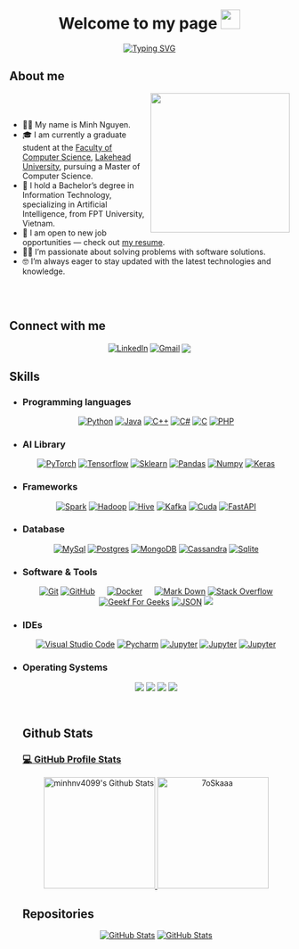 <h1 align="center">Welcome to my page <img src="https://media.giphy.com/media/hvRJCLFzcasrR4ia7z/giphy.gif" width="35"></h1>
<p align="center">
    <a href="https://git.io/typing-svg"><img src="https://readme-typing-svg.demolab.com?font=&size=25&pause=1000&color=F79069&center=true&vCenter=true&random=true&width=450&height=70&lines=Machine+Learning;Computer+Science;Data+Science+;Data+Engineering;Artificial+Intelligence" alt="Typing SVG" /></a>
</p>

<h2 id="-about-me">
<!--     <picture><img src="https://github.com/7oSkaaa/7oSkaaa/blob/main/Images/about_me.gif?raw=true" width="50px"></picture>  -->
    About me</h2>
<p><picture> <img align="right" src="https://github.com/7oSkaaa/7oSkaaa/blob/main/Images/Right_Side.gif?raw=true" width="250px"></picture></p>
<br><br>

<ul>
	<li>👨‍🔬 My name is Minh Nguyen.
<!-- 	<li>🔭 I'm currently a Data Engineer (Intern) at "company".</li> -->
	<li>🎓 I am currently a graduate student at the <a href="https://www.lakeheadu.ca/programs/departments/computer-science">Faculty of Computer Science</a>, <a href="https://www.lakeheadu.ca">Lakehead University</a>, 	pursuing a Master of Computer Science.</li>
	<li>🏫 I hold a Bachelor’s degree in Information Technology, specializing in Artificial Intelligence, from FPT University, Vietnam.</li>
	<li>💼 I am open to new job opportunities — check out <a href="#">my resume</a>.</li>
	<li>🧑‍💻 I’m passionate about solving problems with software solutions.</li>
	<li>🤓 I’m always eager to stay updated with the latest technologies and knowledge.</li>
</ul>

<br><br>

<!-- Connect -->
<h2 id="---connect-with-me">
    <!-- <picture><img src="https://github.com/7oSkaaa/7oSkaaa/blob/main/Images/Connect-with-me.gif?raw=true" width="100px"></picture> -->
	Connect with me
</h2>
<p align="center">
    <a href="https://www.linkedin.com/in/minhnv/"><img align="center" src="https://img.shields.io/badge/linkedin-%230A66C2.svg?style=plastic&amp;logo=linkedin&amp;logoColor=white" alt="LinkedIn"></a>
	<a href="mailto:minhnv14099@gmail.com"><img align="center" src="https://img.shields.io/badge/Gmail-D14836?style=plastic&logo=gmail&logoColor=white" alt="Gmail"></a>
	<a href="https://github.com/minhnv4099"><img align="center" src="https://img.shields.io/badge/github-%23121011.svg?style=plastic&logo=github&logoColor=white"></a>
</p>

<!-- SKills -->
<h2 id="️-my-skills"> Skills</h2>
<ul>
<li><h3 id="----programming-languages">Programming languages</h3>
<p align="center"> 
	<a href="#" target="_blank"><img alt="Python" src="https://img.shields.io/badge/Python%20-%2314354C.svg?style=plastic&amp;logo=python&amp;logoColor=white"></a>
	<a href="#" target="_blank"><img alt="Java" src="https://img.shields.io/badge/Java-%23007396.svg?style=plastic&amp;logo=java&amp;logoColor=white"></a>
    <a href="#" target="_blank"><img alt="C++" src="https://img.shields.io/badge/C++%20-%2300599C.svg?style=plastic&amp;logo=c%2B%2B&amp;logoColor=white"></a> 
	<a href="#" target="_blank"><img alt="C#" src="https://img.shields.io/badge/c%23-%23239120.svg?style=plastic&logo=csharp&logoColor=white"></a>
	<a href="#" target="_blank"><img alt="C" src="https://img.shields.io/badge/C%20-%232370ED.svg?style=plastic&amp;logo=c&amp;logoColor=white"></a>	
	<a href="#" target="_blank"><img alt="PHP" src="https://img.shields.io/badge/php-%23777BB4.svg?style=plastic&logo=php&logoColor=grenn)"></a> 
</p></li>
	
<li><h3 id="----AI-library">AI Library</h3>
 <p align="center">
 	<a href="#" target="_blank"><img alt="PyTorch" src="https://img.shields.io/badge/PyTorch-%23EE4C2C.svg?style=plastic&logo=PyTorch&logoColor=white"></a>
	<a href="#" target="_blank"><img alt="Tensorflow" src="https://img.shields.io/badge/TensorFlow-%23FF6F00.svg?style=plastic&logo=TensorFlow&logoColor=white"></a>
 	<a href="#" target="_blank"><img alt="Sklearn" src="https://img.shields.io/badge/scikit--learn-%23F7931E.svg?style=plastic&logo=scikit-learn&logoColor=white"></a>
	<a href="#" target="_blank"><img alt="Pandas" src="https://img.shields.io/badge/pandas-%23150458.svg?style=plastic&logo=pandas&logoColor=white"></a>
	<a href="#" target="_blank"><img alt="Numpy" src="https://img.shields.io/badge/numpy-%23013243.svg?style=plastic&logo=numpy&logoColor=white"></a>
	<a href="#" target="_blank"><img alt="Keras" src="https://img.shields.io/badge/Keras-%23D00000.svg?style=plastic&logo=Keras&logoColor=white"></a>
 </p></li>

 <li><h3 id="----frameworks">Frameworks</h3>
	
 <p align="center">
 	<a href="#" target="_blank"><img alt="Spark" src="https://img.shields.io/badge/Apache%20Spark-FDEE21?style=plastic&logo=apachespark&logoColor=black"></a>
	<a href="#" target="_blank"><img alt="Hadoop" src="https://img.shields.io/badge/Apache%20Hadoop-66CCFF?style=plastic&logo=apachehadoop&logoColor=black"></a>
 	<a href="#" target="_blank"><img alt="Hive" src="https://img.shields.io/badge/Apache%20Hive-FDEE21?style=plastic&logo=apachehive&logoColor=black"></a>
	<a href="#" target="_blank"><img alt="Kafka" src="https://img.shields.io/badge/Apache%20Kafka-000?style=plastic&logo=apachekafka"></a>
	<a href="#" target="_blank"><img alt="Cuda" src="https://img.shields.io/badge/cuda-000000.svg?style=plastic&logo=nVIDIA&logoColor=green"></a>
	<a href="#" target="_blank"><img alt="FastAPI" src="https://img.shields.io/badge/FastAPI-005571?style=plastic&logo=fastapi"></a>
 </p></li>

<li><h3 id="----Database">Database</h3>
<p align="center"> 
    <a href="#" target="_blank"><img alt="MySql" src="https://img.shields.io/badge/mysql-4479A1.svg?style=plastic&logo=mysql&logoColor=white"></a>
	<a href="#" target="_blank"><img alt="Postgres" src="https://img.shields.io/badge/postgres-%23316192.svg?style=plastic&logo=postgresql&logoColor=white"></a>
 	<a href="#" target="_blank"><img alt="MongoDB" src="https://img.shields.io/badge/MongoDB-%234ea94b.svg?style=plastic&logo=mongodb&logoColor=white"></a>
  	<a href="#" target="_blank"><img alt="Cassandra" src="https://img.shields.io/badge/cassandra-%231287B1.svg?style=plastic&logo=apache-cassandra&logoColor=white"></a>
   	<a href="#" target="_blank"><img alt="Sqlite" src="https://img.shields.io/badge/sqlite-%2307405e.svg?style=plastic&logo=sqlite&logoColor=white"></a>
</p></li>

<li><h3 id="----software--tools">Software &amp; Tools</h3>
<p align="center">
    <a href="#"><img alt="Git" src="https://img.shields.io/badge/Git%20-%23F05033.svg?style=plastic&amp;logo=git&amp;logoColor=white"></a>
    <a href="#"><img alt="GitHub" src="https://img.shields.io/badge/github-%23181717.svg?style=plastic&amp;logo=github&amp;logoColor=white"></a>   
	<a href="#"><img alt="Docker" src="https://img.shields.io/badge/docker-%230db7ed.svg?style=plastic&logo=docker&logoColor=white"></a>   
    <a href="#"><img alt="Mark Down" src="https://img.shields.io/badge/Markdown-000000?style=plastic&amp;logo=markdown&amp;logoColor=white"></a>
    <a href="#"><img alt="Stack Overflow" src="https://img.shields.io/badge/-Stack%20Overflow-FE7A16?style=plastic&amp;logo=stack-overflow&amp;logoColor=white"></a>
    <a href="#"><img alt="Geekf For Geeks" src="https://img.shields.io/badge/geeksforgeeks-%230F9D58.svg?style=plastic&amp;logo=geeksforgeeks&amp;logoColor=white"></a>
    <a href="#"><img alt="JSON" img="" src="https://img.shields.io/badge/json-%23000000.svg?style=plastic&amp;logo=json&amp;logoColor=white"></a>
    <a href="#"><img src="https://img.shields.io/badge/latex-%23008080.svg?&amp;style=plastic&amp;logo=latex&amp;logoColor=white"></a>
</p></li>

<li><h3 id="----ides">IDEs</h3>
<p align="center">
    <a href="#"><img alt="Visual Studio Code" src="https://img.shields.io/badge/Visual%20Studio%20Code-0078d7.svg?style=plastic&amp;logo=visual-studio-code&amp;logoColor=white"></a>
    <a href="#"><img alt="Pycharm" src="https://img.shields.io/badge/pycharm-143?style=plastic&logo=pycharm&logoColor=green&color=black"></a>
	<a href="#"><img alt="Jupyter" src="https://img.shields.io/badge/jupyter-%23FA0F00.svg?style=plastic&logo=jupyter&logoColor=white"></a>
	<a href="#"><img alt="Jupyter" src="https://img.shields.io/badge/Notepad++-90E59A.svg?style=plastic&logo=notepad%2b%2b&logoColor=black"></a>
	<a href="#"><img alt="Jupyter" src="https://img.shields.io/badge/sublime_text-%23575757.svg?style=plastic&logo=sublime-text&logoColor=important"></a>
</p></li>

<li><h3 id="----operating-systems">Operating Systems</h3>
<p align="center">
    <a href="#"><img src="https://img.shields.io/badge/Linux-FCC624?style=plastic&amp;logo=linux&amp;logoColor=black"></a>
    <a href="#"><img src="https://img.shields.io/badge/Ubuntu-E95420?style=plastic&amp;logo=ubuntu&amp;logoColor=white"></a>
    <a href="#"><img src="https://img.shields.io/badge/Windows-0078D6?style=plastic&amp;logo=windows&amp;logoColor=white"></a>
    <a href="#"><img src="https://img.shields.io/badge/mac%20os-000000?style=plastic&logo=macos&logoColor=F0F0F0"></a>
</p></li>

<br>

<h2 id="----github-stats">
<!-- 	<picture><img src="https://github.com/7oSkaaa/7oSkaaa/blob/main/Images/Statistics.gif?raw=true" width="50px"></picture>  -->
	Github Stats
</h2>

<!-- Profile stats -->
<a href="https://github.com/minhnv4099">
<summary><h3>
	💻 GitHub Profile Stats
</h3></summary></a>

<p align="center">
    <a href="https://github.com/minhnv4099"></a>
    <a href="https://github.com/minhnv4099">
	    <img alt="minhnv4099's Github Stats" src="https://github-readme-stats.vercel.app/api?username=minhnv4099&amp;show_icons=true&amp;count_private=true&amp;locale=en&amp;theme=moltack&amp;layout=compact&hide=contribs,prs,issues" height="200">
    </a>
    <img src="https://github-readme-stats.vercel.app/api/top-langs?username=minhnv4099&amp;langs_count=10&amp;show_icons=true&amp;locale=en&amp;theme=moltack" alt="7oSkaaa" height="200">
	
<!-- Repositories-->
<summary><h2>Repositories </h2></summary>
<div><p align="center">
	<a href="https://github.com/minhnv4099/vietnamese-av-asr">	
		<img src="https://github-readme-stats.anuraghazra1.vercel.app/api/pin/?username=minhnv4099&repo=vietnamese-av-asr&theme=blueberry" alt="GitHub Stats"></a>
    <a href="https://github.com/minhnv4099/data-structures">
		<img src="https://github-readme-stats.anuraghazra1.vercel.app/api/pin/?username=minhnv4099&repo=data-structures&theme=onedark" alt="GitHub Stats"></a>
</p></div>

<!-- <summary><h3> 🔥 Streak Stats</h3></summary>
<hr>
<p align="center"><img src="https://github-readme-streak-stats.herokuapp.com/?user=minhnv4099&amp;theme=tokyonight_duo" alt="7oSkaaa"></p></a> -->

<!-- Recent Activities
<hr>
<summary><h2>⚡ Recent GitHub Activity</h2></summary> -->

